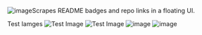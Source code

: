![image](https://github.com/user-attachments/assets/6f1e3912-18e1-4c68-9ef5-06bff19b7c83)Scrapes README badges and repo links in a floating UI.

Test Iamges
![Test Image](https://i.ibb.co/LzJxh4qL/testing.png)
![Test Image](https://i.ibb.co/LD5D217b/image.png)
![image](https://github.com/user-attachments/assets/dc895348-f4af-4348-9471-c42b7d2e7bd4)
![image](https://github.com/user-attachments/assets/cf2f8f28-9e31-40e4-b8ed-0494d9c4d17e)
